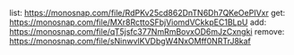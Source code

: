 list: https://monosnap.com/file/RdPKv25cd862DnTN6Dh7QKeOePIVxr
get: https://monosnap.com/file/MXr8RcttoSFbjViomdVCkkpEC1BLpU
add: https://monosnap.com/file/qT5jsfc377NmRmBovxOD6mJzCxngki
remove: https://monosnap.com/file/sNinwvlKVDbgW4NxOMff0NRTrJ8kaf
